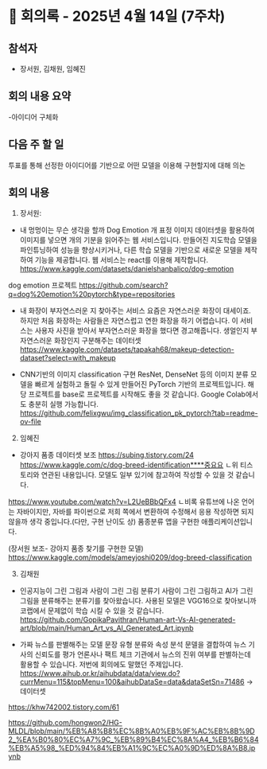# 📝 회의록 - 2025년 4월 14일 (7주차)

## 참석자
- 장서원, 김채원, 임혜진

## 회의 내용 요약
-아이디어 구체화

## 다음 주 할 일
투표를 통해 선정한 아이디어를 기반으로 어떤 모델을 이용해 구현할지에 대해 의논

## 회의 내용 
1) 장서원:
- 내 멍멍이는 무슨 생각을 할까 Dog Emotion 
개 표정 이미지 데이터셋을 활용하여 이미지를 넣으면 개의 기분을 읽어주는 웹 서비스입니다. 만들어진 지도학습 모델을 파인튜닝하여 성능을 향상시키거나, 다른 학습 모델을 기반으로 새로운 모델을 제작하여 기능을 제공합니다. 웹 서비스는 react를 이용해 제작합니다. https://www.kaggle.com/datasets/danielshanbalico/dog-emotion

dog emotion 프로젝트
https://github.com/search?q=dog%20emotion%20pytorch&type=repositories

- 내 화장이 부자연스러운 지 찾아주는 서비스
요즘은 자연스러운 화장이 대세이죠. 하지만 처음 화장하는 사람들은 자연스럽고 연한 화장을 하기 어렵습니다. 이 서비스는 사용자 사진을 받아서 부자연스러운 화장을 했다면 경고해줍니다.
생얼인지 부자연스러운 화장인지 구분해주는 데이터셋
https://www.kaggle.com/datasets/tapakah68/makeup-detection-dataset?select=with_makeup

- CNN기반의 이미지 classification 구현
ResNet, DenseNet 등의 이미지 분류 모델을 빠르게 실험하고 돌릴 수 있게 만들어진 PyTorch 기반의 프로젝트입니다. 해당 프로젝트를 base로 프로젝트를 시작해도 좋을 것 같습니다.  Google Colab에서도 충분히 실행 가능합니다.
https://github.com/felixgwu/img_classification_pk_pytorch?tab=readme-ov-file


2) 임혜진
- 강아지 품종 데이터셋 보조
https://subing.tistory.com/24
https://www.kaggle.com/c/dog-breed-identification****중요요
ㄴ위 티스토리와 연관된 내용입니다. 모델도 일부 있기에 참고하여 작성할 수 있을 것 같습니다.

https://www.youtube.com/watch?v=L2UeBBbQFx4
ㄴ비록 유튜브에 나온 언어는 자바이지만, 자바를 파이썬으로 저희 쪽에서 변환하여 수정해서 응용 작성하면 되지 않을까 생각 중입니다.(다만, 구현 난이도 상)
품종분류 앱을 구현한 애플리케이션입니다. 

(장서원 보조- 강아지 품종 찾기를 구현한 모델)
https://www.kaggle.com/models/ameyjoshi0209/dog-breed-classification


3) 김채원
- 인공지능이 그린 그림과 사람이 그린 그림 분류기 
	사람이 그린 그림하고 AI가 그린 그림을 분류해주는 분류기를 찾아왔습니다. 
	사용된 모델은 VGG16으로 찾아보니까 코랩에서 문제없이 학습 시킬 수 있을 것 같습니다. 
https://github.com/GopikaPavithran/Human-art-Vs-AI-generated-art/blob/main/Human_Art_vs_AI_Generated_Art.ipynb

- 가짜 뉴스를 판별해주는 모델 
문장 유형 분류와 속성 분석 문델을 결합하여 뉴스 기사의 신뢰도를 평가 
언론사나 팩트 체크 기관에서 뉴스의 진위 여부를 판별하는데 활용할 수 있습니다. 
저번에 회의에도 말했던 주제입니다. 
https://www.aihub.or.kr/aihubdata/data/view.do?currMenu=115&topMenu=100&aihubDataSe=data&dataSetSn=71486  → 데이터셋 

https://khw742002.tistory.com/61

https://github.com/hongwon2/HG-MLDL/blob/main/%EB%A8%B8%EC%8B%A0%EB%9F%AC%EB%8B%9D2_%EA%B0%80%EC%A7%9C_%EB%89%B4%EC%8A%A4_%EB%B6%84%EB%A5%98_%ED%94%84%EB%A1%9C%EC%A0%9D%ED%8A%B8.ipynb

